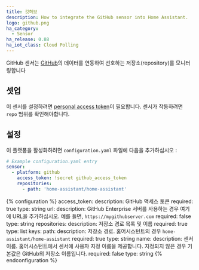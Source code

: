 ```yaml
---
title: 깃허브
description: How to integrate the GitHub sensor into Home Assistant.
logo: github.png
ha_category:
  - Sensor
ha_release: 0.88
ha_iot_class: Cloud Polling
---
```


GitHub 센서는 [GitHub](https://github.com/)의 데이터를 연동하여 선호하는 저장소(repository)를 모니터링합니다

## 셋업

이 센서를 설정하려면 [personal access token](https://github.com/settings/tokens)이 필요합니다. 센서가 작동하려면 `repo` 범위를 확인해야합니다.

## 설정

이 플랫폼을 활성화하려면 `configuration.yaml` 파일에 다음을 추가하십시오 :

```yaml
# Example configuration.yaml entry
sensor:
  - platform: github
    access_token: !secret github_access_token
    repositories:
      - path: 'home-assistant/home-assistant'
```

{% configuration %}
access_token:
  description: GitHub 액세스 토큰
  required: true
  type: string
url:
  description: GitHub Enterprise 서버를 사용하는 경우 여기에 URL을 추가하십시오. 예를 들면, `https://mygithubserver.com`
  required: false
  type: string
repositories:
  description: 저장소 경로 목록 및 이름
  required: true
  type: list
  keys:
    path:
      description: 저장소 경로.  홈어시스턴트의 경우 `home-assistant/home-assistant`
      required: true
      type: string
    name:
      description: 센서 이름. 홈어시스턴트에서 센서에 사용자 지정 이름을 제공합니다. 지정되지 않은 경우 기본값은 GitHub의 저장소 이름입니다.
      required: false
      type: string
{% endconfiguration %}

